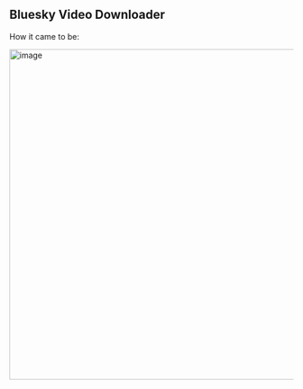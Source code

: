 ## Bluesky Video Downloader

How it came to be:

<img width="587" alt="image" src="https://github.com/user-attachments/assets/1eedbd38-f646-4d96-8d03-5e1d66367fd1" />
